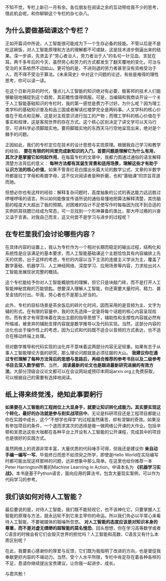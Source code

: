 不知不觉，专栏上新已一月有余。各位朋友在阅读之余的互动带给我不少的思考，借此机会呢，和你聊聊这个专栏的杂七杂八。

## 为什么要做基础课这个专栏？

正如开篇词中所说，人工智能很可能成为下一个生存必备的技能。不管以后是不是吃这碗饭，对人工智能原理和方法的理解都不可或缺，这是技术进步倒逼出来的结果。深一步讲，先贤孟子“劳心者治人，劳力者治于人”的名句一针见血、言犹在耳。两千多年后的今天，虽然劳心和劳力的方式都发生了翻天覆地的变化，可治与受治的关系依然不动如山。更可怕的是，不进则退的劳力者甚至没有资格受治于人，而不得不受治于算法。《未来简史》中对这个问题的论述，有些是难得的理性思考，你可以读一读。

在这个日新月异的时代，懂点儿人工智能的知识绝对有必要，极客邦的技术人们能够敏锐地捕捉到这个趋势，其前瞻性值得佩服。可是，当编辑和我商谈开设一个关于人工智能基础知识的专栏时，我的第一感觉是费力不讨好。为什么呢？因为理工类学科的基础知识普及和品三国或者解读红楼梦完全是两码事。人文学科的核心价值在于观点和见解，这是对主观意识进行加工的产物；而理工学科的核心价值在于事实和规律，这是客观世界的存在方式。这个核心区别决定了讲文学可以天马行空，可讲科学必须脚踏实地。要将脚踏实地的东西天马行空地呈现出来，绝对是个棘手的问题。

正因如此，我们的专栏定位在技术的设计思想与实现原理。根据我自己学习和教学的经验， **要在有限的时间里完成新知识的入门，首要问题是理解它为什么有用，其次才是掌握它如何起作用**。在每篇专栏的文章中，我都力图通过通俗的语言解释清楚方法背后的意义： **每种方法都有其诞生背景和适用场景，理解这些才有助于认识方法的核心价值**。如果不管青红皂白摆出长篇大论的数学公式，文章的半数字符都是拉丁字母和希腊字母，这不仅对阅读者是种折磨，也和“基础课”的宗旨背道而驰。

但想必你也有这样的经验：解释复杂问题时，高度抽象的公式的表达能力远远胜过啰哩啰嗦的语言。所以如何能像宣传语所说的通俗易懂地把算法解释清楚，其伤脑筋的程度大大超出了我的预期。对困难的估计不足使写作时每每因为找不到合适的实例抓耳挠腮已经成为常态，可一旦找到一个形神兼备的类比，那大呼过瘾的兴奋又溢于言表。对我自己而言，这又何尝不是学习与进步的过程呢？

## 在专栏里我们会讨论哪些内容？

在具体内容的设置上，我认为专栏作为一个相对长期而稳定的输出过程，结构化和系统性是应该满足的基本要求，而人工智能基础课这个主题恰恰具有内容编排上先天的优势。出于这样的考虑，专栏的内容以当下主流的连接主义学派为主，覆盖了数学基础、机器学习、人工神经网络、深度学习、应用场景等内容，力求给出对人工智能发展现状完整的概括。

这个专栏能给予你对人工智能概貌性的理解，但它只是块敲门砖，而不是打开人工智能神秘宫殿的万能钥匙。想要深入理解人工智能，你还需要大量时间、精力、甚至金钱的付出。毕竟，劳心者也不是那么好当的。

此外，专栏的目标场景是茶余饭后的碎片化时间，因而采用的是音频为主、文字为辅的形式。在有限的容量中，我的优先选择一定是将每个话题的核心内容呈现给你。而有舍才有得意味着在突出主题的指导思想下，辅助性和支撑性内容就必然有所缩减，被舍弃的辅助支撑内容就是数学推导以及代码实现。当然，这部分内容的淡化也出于操作性上的考虑，因为公式和代码既不适合以音频的方式表达，也不适合在移动终端上处理。

但对数学推导和代码实现的淡化并不意味着这两部分内容无足轻重。如果有志于从事人工智能理论方面的研究，那么理论问题就是必须征服的大山。 **我建议你在通过专栏理解了每种方法背后的思想与思路后，再结合推荐的参考书目以及二级参考书目去深入数学细节**。当然， **阅读最新的论文也是跟进最新研究进展的有效方法**。大部分顶级会议论文都可以在会议网站或预印本网站arxiv.org上免费获取，可以根据自己的需要有选择地阅读。

## 纸上得来终觉浅，绝知此事要躬行

**如果要在人工智能的工程岗位上大显身手，就要让知识转化成能力。其实要实现这个转化，最好的办法就是参与到实战项目中**。无论是科研项目还是工程项目都能让你在实践中成长，这个“不想学也得学”的过程虽然痛苦，却有涅槃的奇效。如果没有参加项目的条件，一个退而求其次的选择是做一做网络公开课的大作业。包括辛顿和吴恩达这些大咖都在各种平台上开设有人工智能的公开课程，完成其中的项目也是很好的实践方式。

虽然网络上的资源非常丰富，大量优质的代码唾手可得，但我还是建议你 **亲自动手编一编写一写**。毕竟终日而思不如须臾之所学，即使是Hello World在实际编写时都可能出现这样那样的问题，远非想象中那么简单。在这里也给你推荐一本Peter Harrington所著的Machine Learning in Action，中译本名为 **《机器学习实战》**。本书是基于Python语言，面向应用的算法书，包含大量现实案例，可以作为代码学习的参考。

## 我们该如何对待人工智能？

最后要说的是，对待人工智能，我们既不能轻视它，也不该神化它。只要掌握人工智能的原理与方法，就永远轮不到它来主宰你的命运。所以我们务必以平常心来看待人工智能，不要被媒体的聒噪所忽悠。 **对人工智能的态度应该是对知识本身的尊重，而不是对虚无缥缈的超智能的莫名惶恐**。回头想想，你在学习高等数学或者C语言的时候会有它们会毁灭世界的担忧吗？人工智能和高数、C语言又有什么本质区别呢？

在此，我要衷心感谢你的厚爱与反馈，它们既为我指明了改进的方向，也是督促我奉献更好内容的不竭动力。当然，受个人水平所限，专栏中肯定存在着各种各样的不足，恳请你继续提出宝贵建议，让你我一起进步、成长。

与君共勉！